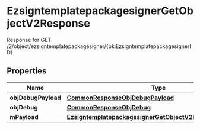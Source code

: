 

# EzsigntemplatepackagesignerGetObjectV2Response

Response for GET /2/object/ezsigntemplatepackagesigner/{pkiEzsigntemplatepackagesignerID}

## Properties

| Name | Type | Description | Notes |
|------------ | ------------- | ------------- | -------------|
|**objDebugPayload** | [**CommonResponseObjDebugPayload**](CommonResponseObjDebugPayload.md) |  |  |
|**objDebug** | [**CommonResponseObjDebug**](CommonResponseObjDebug.md) |  |  [optional] |
|**mPayload** | [**EzsigntemplatepackagesignerGetObjectV2ResponseMPayload**](EzsigntemplatepackagesignerGetObjectV2ResponseMPayload.md) |  |  |



